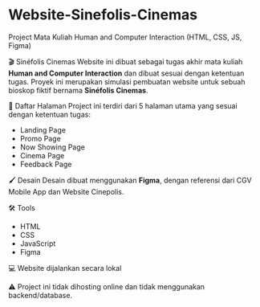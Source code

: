 # Website-Sinefolis-Cinemas
Project Mata Kuliah Human and Computer Interaction (HTML, CSS, JS, Figma)

🎬 Sinéfolis Cinemas
Website ini dibuat sebagai tugas akhir mata kuliah **Human and Computer Interaction** dan dibuat sesuai dengan ketentuan tugas. Proyek ini merupakan simulasi pembuatan website untuk sebuah bioskop fiktif bernama **Sinéfolis Cinemas**.

📄 Daftar Halaman
Project ini terdiri dari 5 halaman utama yang sesuai dengan ketentuan tugas:
- Landing Page
- Promo Page
- Now Showing Page
- Cinema Page
- Feedback Page

🖌️ Desain
Desain dibuat menggunakan **Figma**, dengan referensi dari CGV Mobile App dan Website Cinepolis. 

🛠️ Tools
- HTML
- CSS
- JavaScript
- Figma

💻 Website dijalankan secara lokal

⚠️ Project ini tidak dihosting online dan tidak menggunakan backend/database.
